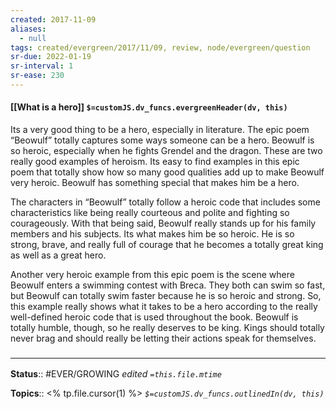 ```yaml
---
created: 2017-11-09
aliases:
  - null
tags: created/evergreen/2017/11/09, review, node/evergreen/question
sr-due: 2022-01-19
sr-interval: 1
sr-ease: 230
---
```


#### [[What is a hero]] `$=customJS.dv_funcs.evergreenHeader(dv, this)`

Its a very good thing to be a hero, especially in literature. The epic poem “Beowulf” totally captures some ways someone can be a hero. Beowulf is so heroic, especially when he fights Grendel and the dragon. These are two really good examples of heroism. Its easy to find examples in this epic poem that totally show how so many good qualities add up to make Beowulf very heroic. Beowulf has something special that makes him be a hero.

The characters in “Beowulf” totally follow a heroic code that includes some characteristics like being really courteous and polite and fighting so courageously. With that being said, Beowulf really stands up for his family members and his subjects. Its what makes him be so heroic. He is so strong, brave, and really full of courage that he becomes a totally great king as well as a great hero.

Another very heroic example from this epic poem is the scene where Beowulf enters a swimming contest with Breca. They both can swim so fast, but Beowulf can totally swim faster because he is so heroic and strong. So, this example really shows what it takes to be a hero according to the really well-defined heroic code that is used throughout the book. Beowulf is totally humble, though, so he really deserves to be king. Kings should totally never brag and should really be letting their actions speak for themselves. 



### <hr class="footnote"/>

**Status**:: #EVER/GROWING
*edited `=this.file.mtime`*

**Topics**:: <% tp.file.cursor(1) %>
*`$=customJS.dv_funcs.outlinedIn(dv, this)`*


